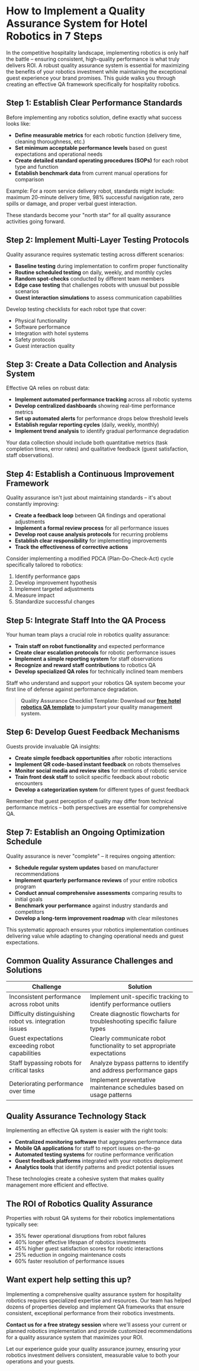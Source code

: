 # How to Implement a Quality Assurance System for Hotel Robotics in 7 Steps

In the competitive hospitality landscape, implementing robotics is only half the battle – ensuring consistent, high-quality performance is what truly delivers ROI. A robust quality assurance system is essential for maximizing the benefits of your robotics investment while maintaining the exceptional guest experience your brand promises. This guide walks you through creating an effective QA framework specifically for hospitality robotics.

## Step 1: Establish Clear Performance Standards

Before implementing any robotics solution, define exactly what success looks like:

- **Define measurable metrics** for each robotic function (delivery time, cleaning thoroughness, etc.)
- **Set minimum acceptable performance levels** based on guest expectations and operational needs
- **Create detailed standard operating procedures (SOPs)** for each robot type and function
- **Establish benchmark data** from current manual operations for comparison

Example: For a room service delivery robot, standards might include: maximum 20-minute delivery time, 98% successful navigation rate, zero spills or damage, and proper verbal guest interaction.

These standards become your "north star" for all quality assurance activities going forward.

## Step 2: Implement Multi-Layer Testing Protocols

Quality assurance requires systematic testing across different scenarios:

- **Baseline testing** during implementation to confirm proper functionality
- **Routine scheduled testing** on daily, weekly, and monthly cycles
- **Random spot-checks** conducted by different team members
- **Edge case testing** that challenges robots with unusual but possible scenarios
- **Guest interaction simulations** to assess communication capabilities

Develop testing checklists for each robot type that cover:
* Physical functionality
* Software performance
* Integration with hotel systems
* Safety protocols
* Guest interaction quality

## Step 3: Create a Data Collection and Analysis System

Effective QA relies on robust data:

- **Implement automated performance tracking** across all robotic systems
- **Develop centralized dashboards** showing real-time performance metrics
- **Set up automated alerts** for performance drops below threshold levels
- **Establish regular reporting cycles** (daily, weekly, monthly)
- **Implement trend analysis** to identify gradual performance degradation

Your data collection should include both quantitative metrics (task completion times, error rates) and qualitative feedback (guest satisfaction, staff observations).

## Step 4: Establish a Continuous Improvement Framework

Quality assurance isn't just about maintaining standards – it's about constantly improving:

- **Create a feedback loop** between QA findings and operational adjustments
- **Implement a formal review process** for all performance issues
- **Develop root cause analysis protocols** for recurring problems
- **Establish clear responsibility** for implementing improvements
- **Track the effectiveness of corrective actions**

Consider implementing a modified PDCA (Plan-Do-Check-Act) cycle specifically tailored to robotics:
1. Identify performance gaps
2. Develop improvement hypothesis
3. Implement targeted adjustments
4. Measure impact
5. Standardize successful changes

## Step 5: Integrate Staff Into the QA Process

Your human team plays a crucial role in robotics quality assurance:

- **Train staff on robot functionality** and expected performance
- **Create clear escalation protocols** for robotic performance issues
- **Implement a simple reporting system** for staff observations
- **Recognize and reward staff contributions** to robotics QA
- **Develop specialized QA roles** for technically inclined team members

Staff who understand and support your robotics QA system become your first line of defense against performance degradation.

> **Quality Assurance Checklist Template: Download our [free hotel robotics QA template](https://your-website.com/qa-template) to jumpstart your quality management system.**

## Step 6: Develop Guest Feedback Mechanisms

Guests provide invaluable QA insights:

- **Create simple feedback opportunities** after robotic interactions
- **Implement QR code-based instant feedback** on robots themselves
- **Monitor social media and review sites** for mentions of robotic service
- **Train front desk staff** to solicit specific feedback about robotic encounters
- **Develop a categorization system** for different types of guest feedback

Remember that guest perception of quality may differ from technical performance metrics – both perspectives are essential for comprehensive QA.

## Step 7: Establish an Ongoing Optimization Schedule

Quality assurance is never "complete" – it requires ongoing attention:

- **Schedule regular system updates** based on manufacturer recommendations
- **Implement quarterly performance reviews** of your entire robotics program
- **Conduct annual comprehensive assessments** comparing results to initial goals
- **Benchmark your performance** against industry standards and competitors
- **Develop a long-term improvement roadmap** with clear milestones

This systematic approach ensures your robotics implementation continues delivering value while adapting to changing operational needs and guest expectations.

## Common Quality Assurance Challenges and Solutions

| Challenge | Solution |
|-----------|----------|
| Inconsistent performance across robot units | Implement unit-specific tracking to identify performance outliers |
| Difficulty distinguishing robot vs. integration issues | Create diagnostic flowcharts for troubleshooting specific failure types |
| Guest expectations exceeding robot capabilities | Clearly communicate robot functionality to set appropriate expectations |
| Staff bypassing robots for critical tasks | Analyze bypass patterns to identify and address performance gaps |
| Deteriorating performance over time | Implement preventative maintenance schedules based on usage patterns |

## Quality Assurance Technology Stack

Implementing an effective QA system is easier with the right tools:

- **Centralized monitoring software** that aggregates performance data
- **Mobile QA applications** for staff to report issues on-the-go
- **Automated testing systems** for routine performance verification
- **Guest feedback platforms** integrated with your robotics deployment
- **Analytics tools** that identify patterns and predict potential issues

These technologies create a cohesive system that makes quality management more efficient and effective.

## The ROI of Robotics Quality Assurance

Properties with robust QA systems for their robotics implementations typically see:

- 35% fewer operational disruptions from robot failures
- 40% longer effective lifespan of robotics investments
- 45% higher guest satisfaction scores for robotic interactions
- 25% reduction in ongoing maintenance costs
- 60% faster resolution of performance issues

## Want expert help setting this up?

Implementing a comprehensive quality assurance system for hospitality robotics requires specialized expertise and resources. Our team has helped dozens of properties develop and implement QA frameworks that ensure consistent, exceptional performance from their robotics investments.

**Contact us for a free strategy session** where we'll assess your current or planned robotics implementation and provide customized recommendations for a quality assurance system that maximizes your ROI.

Let our experience guide your quality assurance journey, ensuring your robotics investment delivers consistent, measurable value to both your operations and your guests.

